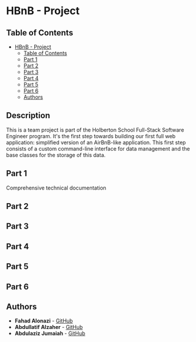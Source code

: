 # HBnB - Project
## Table of Contents
- [HBnB - Project](#hbnb-project)
  - [Table of Contents](#table-of-contents)
  - [Part 1](#part-1)
  - [Part 2](#part-2)
  - [Part 3](#part-3)
  - [Part 4](#part-4)
  - [Part 5](#part-5)
  - [Part 6](#Login-Sequence-Diagram)
  - [Authors](#authors)

## Description

This is a team project is part of the Holberton School Full-Stack Software Engineer program. It's the first step towards building our first full web application: simplified version of an AirBnB-like application. This first step consists of a custom command-line interface for data management and the base classes for the storage of this data.

## Part 1
Comprehensive technical documentation


## Part 2

## Part 3

## Part 4

## Part 5

## Part 6



## Authors
- **Fahad Alonazi** - [GitHub](https://github.com/Froot1)
- **Abdullatif Alzaher** - [GitHub](https://github.com/)
- **Abdulaziz Jumaiah** - [GitHub](https://github.com/)
